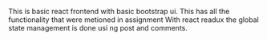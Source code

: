 This is basic react frontend with basic bootstrap ui.
This has all the functionality that were metioned in assignment
With react readux the global state management is done usi ng post and comments.
